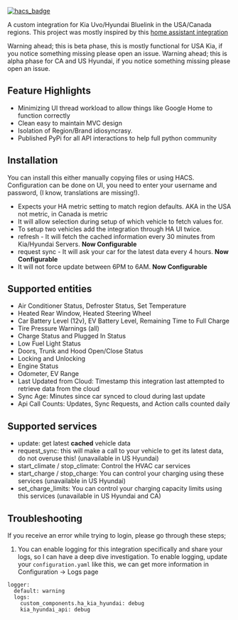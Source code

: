 [![hacs_badge](https://img.shields.io/badge/HACS-Custom-41BDF5.svg?style=for-the-badge)](https://github.com/hacs/integration)

A custom integration for Kia Uvo/Hyundai Bluelink in the USA/Canada regions. This project was mostly inspired by this [home assistant integration](https://github.com/fuatakgun/kia_uvo)

Warning ahead; this is beta phase, this is mostly functional for USA Kia, if you notice something missing please open an issue.
Warning ahead; this is alpha phase for CA and US Hyundai, if you notice something missing please open an issue.

## Feature Highlights ##
- Minimizing UI thread workload to allow things like Google Home to function correctly
- Clean easy to maintain MVC design
- Isolation of Region/Brand idiosyncrasy.
- Published PyPi for all API interactions to help full python community

## Installation ##
You can install this either manually copying files or using HACS. Configuration can be done on UI, you need to enter your username and password, (I know, translations are missing!). 

- Expects your HA metric setting to match region defaults. AKA in the USA not metric, in Canada is metric
- It will allow selection during setup of which vehicle to fetch values for.
- To setup two vehicles add the integration through HA UI twice.
- refresh - It will fetch the cached information every 30 minutes from Kia/Hyundai Servers. **Now Configurable**
- request sync - It will ask your car for the latest data every 4 hours. **Now Configurable**
- It will not force update between 6PM to 6AM. **Now Configurable**

## Supported entities ##
- Air Conditioner Status, Defroster Status, Set Temperature
- Heated Rear Window, Heated Steering Wheel
- Car Battery Level (12v), EV Battery Level, Remaining Time to Full Charge
- Tire Pressure Warnings (all)
- Charge Status and Plugged In Status
- Low Fuel Light Status
- Doors, Trunk and Hood Open/Close Status
- Locking and Unlocking
- Engine Status
- Odometer, EV Range
- Last Updated from Cloud: Timestamp this integration last attempted to retrieve data from the cloud
- Sync Age: Minutes since car synced to cloud during last update
- Api Call Counts: Updates, Sync Requests, and Action calls counted daily

## Supported services ##
- update: get latest **cached** vehicle data
- request_sync: this will make a call to your vehicle to get its latest data, do not overuse this! (unavailable in US Hyundai)
- start_climate / stop_climate: Control the HVAC car services
- start_charge / stop_charge: You can control your charging using these services (unavailable in US Hyundai)
- set_charge_limits: You can control your charging capacity limits using this services  (unavailable in US Hyundai and CA)

## Troubleshooting ##
If you receive an error while trying to login, please go through these steps;
1. You can enable logging for this integration specifically and share your logs, so I can have a deep dive investigation. To enable logging, update your `configuration.yaml` like this, we can get more information in Configuration -> Logs page
```
logger:
  default: warning
  logs:
    custom_components.ha_kia_hyundai: debug
    kia_hyundai_api: debug
```

